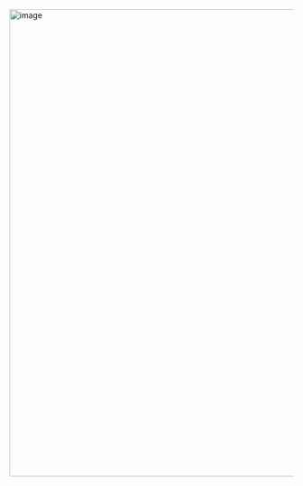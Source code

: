 <img width="949" height="829" alt="image" src="https://github.com/user-attachments/assets/ae8560f4-74ff-4c71-94cc-1347d3f7ec1d" />
